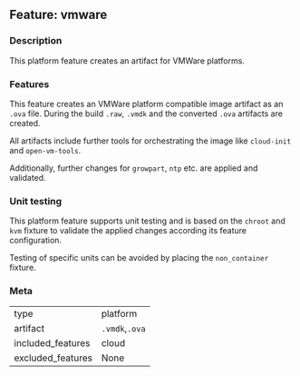 ## Feature: vmware
### Description
<website-feature>
This platform feature creates an artifact for VMWare platforms.
</website-feature>

### Features
This feature creates an VMWare platform compatible image artifact as an `.ova` file. During the build `.raw`, `.vmdk` and the converted `.ova` artifacts are created.

All artifacts include further tools for orchestrating the image like `cloud-init` and `open-vm-tools`.

Additionally, further changes for `growpart`, `ntp` etc. are applied and validated.

### Unit testing
This platform feature supports unit testing and is based on the `chroot` and `kvm` fixture to validate the applied changes according its feature configuration.

 Testing of specific units can be avoided by placing the `non_container` fixture.
### Meta
|||
|---|---|
|type|platform|
|artifact|`.vmdk`,`.ova`|
|included_features|cloud|
|excluded_features|None|